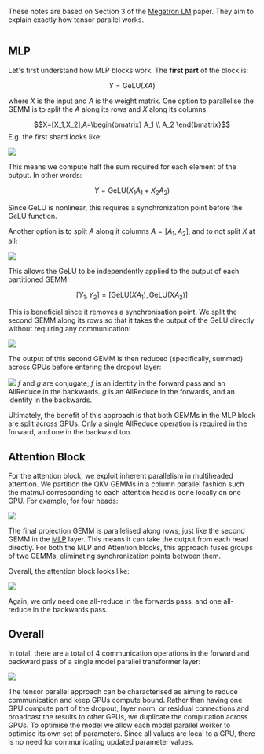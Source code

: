 These notes are based on Section 3 of the [Megatron LM](https://arxiv.org/pdf/1909.08053.pdf) paper. They aim to explain exactly how tensor parallel works.

```toc
```

## MLP

Let's first understand how MLP blocks work. The **first part** of the block is:

$$Y=\textrm{GeLU}(XA)$$

where $X$ is the input and $A$ is the weight matrix.
One option to parallelise the GEMM is to split the $A$ along its rows and $X$ along its columns:

$$X=[X_1,X_2],A=\begin{bmatrix}  
A_1 \\  
A_2   
\end{bmatrix}$$
E.g. the first shard looks like:

![](_attachments/Screenshot%202023-04-22%20at%2020.00.30.png)

This means we compute half the sum required for each element of the output. In other words:

$$Y=\textrm{GeLU}(X_1A_1+X_2A_2)$$

Since $\textrm{GeLU}$ is nonlinear, this requires a synchronization point before the $\textrm{GeLU}$ function. 

Another option is to split $A$ along it columns $A=[A_1,A_2]$, and to not split $X$ at all:

![](_attachments/Screenshot%202023-04-22%20at%2020.01.06.png)

This allows the $\textrm{GeLU}$ to be independently applied to the output of each partitioned GEMM:

$$[Y_1,Y_2]=[\textrm{GeLU}(XA_1),\textrm{GeLU}(XA_2)]$$

This is beneficial since it removes a synchronisation point.
We split the second GEMM along its rows so that it takes the output of the $\textrm{GeLU}$ directly without requiring any communication:

![](_attachments/Screenshot%202023-04-23%20at%2017.12.25.png)

The output of this second GEMM is then reduced (specifically, summed) across GPUs before entering the dropout layer:

![](_attachments/Screenshot%202023-04-22%20at%2020.06.04.png)
$f$ and $g$ are conjugate; $f$ is an identity in the forward pass and an AllReduce in the backwards. $g$ is an AllReduce in the forwards, and an identity in the backwards.

Ultimately, the benefit of this approach is that both GEMMs in the MLP block are split across GPUs. Only a single AllReduce operation is required in the forward, and one in the backward too.

## Attention Block
For the attention block, we exploit inherent parallelism in multiheaded attention.
We partition the QKV GEMMs in a column parallel fashion such the matmul corresponding to each attention head is done locally on one GPU.
For example, for four heads:

![](_attachments/Screenshot%202023-04-23%20at%2016.49.30.png)

The final projection GEMM is parallelised along rows, just like the second GEMM in the [MLP](#MLP) layer.  This means it can take the output from each head directly. For both the MLP and Attention blocks, this approach fuses groups of two GEMMs, eliminating synchronization points between them.

Overall, the attention block looks like:

![](_attachments/Screenshot%202023-04-23%20at%2016.52.59.png)

Again, we only need one all-reduce in the forwards pass, and one all-reduce in the backwards pass.

## Overall
In total, there are a total of 4 communication operations in the forward and backward pass of a single model parallel transformer layer:

![](_attachments/Screenshot%202023-04-23%20at%2016.54.21.png)

The tensor parallel approach can be characterised as aiming to reduce communication and keep GPUs compute bound. 
Rather than having one GPU compute part of the dropout, layer norm, or residual connections and broadcast the results to other GPUs, we duplicate the computation across GPUs. 
To optimise the model we allow each model parallel worker to optimise its own set of parameters. Since all values are local to a GPU, there is no need for communicating updated parameter values.







